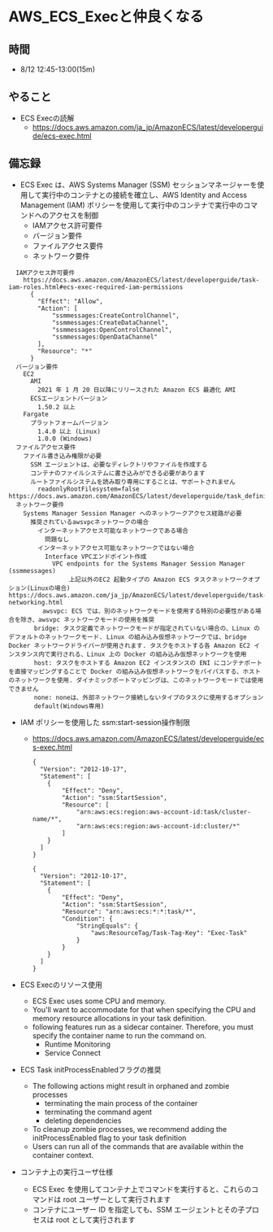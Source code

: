 # AWS_ECS_Execと仲良くなる

## 時間

- 8/12 12:45-13:00(15m)

## やること

- ECS Execの読解
  - https://docs.aws.amazon.com/ja_jp/AmazonECS/latest/developerguide/ecs-exec.html

## 備忘録

- ECS Exec は、AWS Systems Manager (SSM) セッションマネージャーを使用して実行中のコンテナとの接続を確立し、AWS Identity and Access Management (IAM) ポリシーを使用して実行中のコンテナで実行中のコマンドへのアクセスを制御
  - IAMアクセス許可要件
  - バージョン要件
  - ファイルアクセス要件
  - ネットワーク要件

```
  IAMアクセス許可要件
    https://docs.aws.amazon.com/AmazonECS/latest/developerguide/task-iam-roles.html#ecs-exec-required-iam-permissions
      {
        "Effect": "Allow",
        "Action": [
            "ssmmessages:CreateControlChannel",
            "ssmmessages:CreateDataChannel",
            "ssmmessages:OpenControlChannel",
            "ssmmessages:OpenDataChannel"
        ],
        "Resource": "*"
      }
  バージョン要件
    EC2
      AMI
        2021 年 1 月 20 日以降にリリースされた Amazon ECS 最適化 AMI
      ECSエージェントバージョン 
        1.50.2 以上
    Fargate
      プラットフォームバージョン 
        1.4.0 以上 (Linux) 
        1.0.0 (Windows) 
  ファイルアクセス要件
    ファイル書き込み権限が必要
      SSM エージェントは、必要なディレクトリやファイルを作成する
      コンテナのファイルシステムに書き込みができる必要があります
      ルートファイルシステムを読み取り専用にすることは、サポートされません
        readonlyRootFilesystem=false https://docs.aws.amazon.com/AmazonECS/latest/developerguide/task_definition_parameters.html
  ネットワーク要件
    Systems Manager Session Manager へのネットワークアクセス経路が必要
      推奨されているawsvpcネットワークの場合
        インターネットアクセス可能なネットワークである場合
          問題なし
        インターネットアクセス可能なネットワークではない場合
          Interface VPCエンドポイント作成
            VPC endpoints for the Systems Manager Session Manager (ssmmessages)
　　　　　　　　　　上記以外のEC2 起動タイプの Amazon ECS タスクネットワークオプション(Linuxの場合)　https://docs.aws.amazon.com/ja_jp/AmazonECS/latest/developerguide/task-networking.html
      　　awsvpc: ECS では、別のネットワークモードを使用する特別の必要性がある場合を除き、awsvpc ネットワークモードの使用を推奨
       bridge: タスク定義でネットワークモードが指定されていない場合の、Linux のデフォルトのネットワークモード. Linux の組み込み仮想ネットワークでは、bridge Docker ネットワークドライバーが使用されます. タスクをホストする各 Amazon EC2 インスタンス内で実行される、Linux 上の Docker の組み込み仮想ネットワークを使用
       host: タスクをホストする Amazon EC2 インスタンスの ENI にコンテナポートを直接マッピングすることで Docker の組み込み仮想ネットワークをバイパスする、ホストのネットワークを使用. ダイナミックポートマッピングは、このネットワークモードでは使用できません
       none: noneは、外部ネットワーク接続しないタイプのタスクに使用するオプション
       default(Windows専用)
```

- IAM ポリシーを使用した ssm:start-session操作制限
  - https://docs.aws.amazon.com/AmazonECS/latest/developerguide/ecs-exec.html
    ```
    {
      "Version": "2012-10-17",
      "Statement": [
        {
            "Effect": "Deny",
            "Action": "ssm:StartSession",
            "Resource": [
                "arn:aws:ecs:region:aws-account-id:task/cluster-name/*",
                "arn:aws:ecs:region:aws-account-id:cluster/*"
            ]
        }
      ]
    }
    ```

    ```
    {
      "Version": "2012-10-17",
      "Statement": [
        {
            "Effect": "Deny",
            "Action": "ssm:StartSession",
            "Resource": "arn:aws:ecs:*:*:task/*",
            "Condition": {
                "StringEquals": {
                    "aws:ResourceTag/Task-Tag-Key": "Exec-Task"
                }
            }
        }
      ]
    }
    ```

- ECS Execのリソース使用
  - ECS Exec uses some CPU and memory.
  - You'll want to accommodate for that when specifying the CPU and memory resource allocations in your task definition.
  - following features run as a sidecar container. Therefore, you must specify the container name to run the command on.
    - Runtime Monitoring
    - Service Connect

- ECS Task initProcessEnabledフラグの推奨
  - The following actions might result in orphaned and zombie processes
    - terminating the main process of the container
    - terminating the command agent
    - deleting dependencies
  - To cleanup zombie processes, we recommend adding the initProcessEnabled flag to your task definition
  - Users can run all of the commands that are available within the container context.

- コンテナ上の実行ユーザ仕様
  - ECS Exec を使用してコンテナ上でコマンドを実行すると、これらのコマンドは root ユーザーとして実行されます
  - コンテナにユーザー ID を指定しても、SSM エージェントとその子プロセスは root として実行されます
